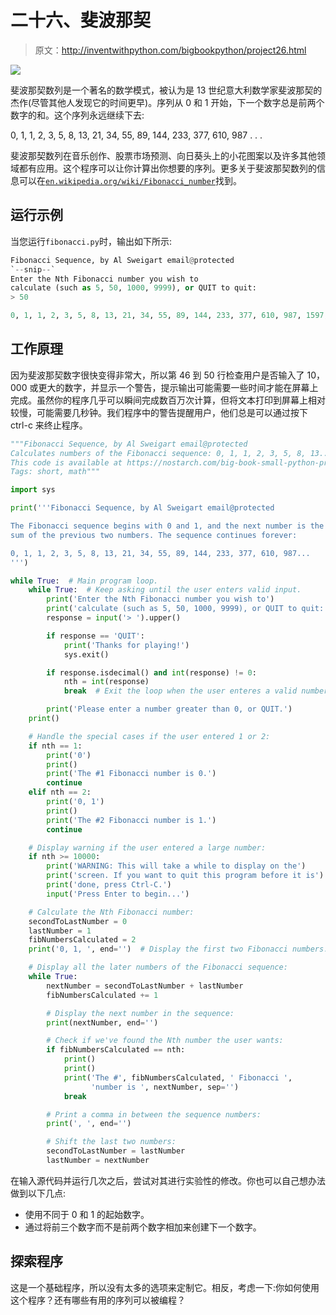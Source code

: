 # 二十六、斐波那契

> 原文：<http://inventwithpython.com/bigbookpython/project26.html>

![](img/9d995d63aaead72cad01120081eb8f75.png)

斐波那契数列是一个著名的数学模式，被认为是 13 世纪意大利数学家斐波那契的杰作(尽管其他人发现它的时间更早)。序列从 0 和 1 开始，下一个数字总是前两个数字的和。这个序列永远继续下去:

0, 1, 1, 2, 3, 5, 8, 13, 21, 34, 55, 89, 144, 233, 377, 610, 987 . . .

斐波那契数列在音乐创作、股票市场预测、向日葵头上的小花图案以及许多其他领域都有应用。这个程序可以让你计算出你想要的序列。更多关于斐波那契数列的信息可以在[`en.wikipedia.org/wiki/Fibonacci_number`](https://en.wikipedia.org/wiki/Fibonacci_number)找到。

## 运行示例

当您运行`fibonacci.py`时，输出如下所示:

```py
Fibonacci Sequence, by Al Sweigart email@protected
`--snip--`
Enter the Nth Fibonacci number you wish to
calculate (such as 5, 50, 1000, 9999), or QUIT to quit:
> 50

0, 1, 1, 2, 3, 5, 8, 13, 21, 34, 55, 89, 144, 233, 377, 610, 987, 1597, 2584, 4181, 6765, 10946, 17711, 28657, 46368, 75025, 121393, 196418, 317811, 514229, 832040, 1346269, 2178309, 3524578, 5702887, 9227465, 14930352, 24157817, 39088169, 63245986, 102334155, 165580141, 267914296, 433494437, 701408733, 1134903170, 1836311903, 2971215073, 4807526976, 7778742049
```

## 工作原理

因为斐波那契数字很快变得非常大，所以第 46 到 50 行检查用户是否输入了 10，000 或更大的数字，并显示一个警告，提示输出可能需要一些时间才能在屏幕上完成。虽然你的程序几乎可以瞬间完成数百万次计算，但将文本打印到屏幕上相对较慢，可能需要几秒钟。我们程序中的警告提醒用户，他们总是可以通过按下 ctrl-c 来终止程序。

```py
"""Fibonacci Sequence, by Al Sweigart email@protected
Calculates numbers of the Fibonacci sequence: 0, 1, 1, 2, 3, 5, 8, 13...
This code is available at https://nostarch.com/big-book-small-python-programming
Tags: short, math"""

import sys

print('''Fibonacci Sequence, by Al Sweigart email@protected

The Fibonacci sequence begins with 0 and 1, and the next number is the
sum of the previous two numbers. The sequence continues forever:

0, 1, 1, 2, 3, 5, 8, 13, 21, 34, 55, 89, 144, 233, 377, 610, 987...
''')

while True:  # Main program loop.
    while True:  # Keep asking until the user enters valid input.
        print('Enter the Nth Fibonacci number you wish to')
        print('calculate (such as 5, 50, 1000, 9999), or QUIT to quit:')
        response = input('> ').upper()

        if response == 'QUIT':
            print('Thanks for playing!')
            sys.exit()

        if response.isdecimal() and int(response) != 0:
            nth = int(response)
            break  # Exit the loop when the user enteres a valid number.

        print('Please enter a number greater than 0, or QUIT.')
    print()

    # Handle the special cases if the user entered 1 or 2:
    if nth == 1:
        print('0')
        print()
        print('The #1 Fibonacci number is 0.')
        continue
    elif nth == 2:
        print('0, 1')
        print()
        print('The #2 Fibonacci number is 1.')
        continue

    # Display warning if the user entered a large number:
    if nth >= 10000:
        print('WARNING: This will take a while to display on the')
        print('screen. If you want to quit this program before it is')
        print('done, press Ctrl-C.')
        input('Press Enter to begin...')

    # Calculate the Nth Fibonacci number:
    secondToLastNumber = 0
    lastNumber = 1
    fibNumbersCalculated = 2
    print('0, 1, ', end='')  # Display the first two Fibonacci numbers.

    # Display all the later numbers of the Fibonacci sequence:
    while True:
        nextNumber = secondToLastNumber + lastNumber
        fibNumbersCalculated += 1

        # Display the next number in the sequence:
        print(nextNumber, end='')

        # Check if we've found the Nth number the user wants:
        if fibNumbersCalculated == nth:
            print()
            print()
            print('The #', fibNumbersCalculated, ' Fibonacci ',
                  'number is ', nextNumber, sep='')
            break

        # Print a comma in between the sequence numbers:
        print(', ', end='')

        # Shift the last two numbers:
        secondToLastNumber = lastNumber
        lastNumber = nextNumber 
```

在输入源代码并运行几次之后，尝试对其进行实验性的修改。你也可以自己想办法做到以下几点:

*   使用不同于 0 和 1 的起始数字。
*   通过将前三个数字而不是前两个数字相加来创建下一个数字。

## 探索程序

这是一个基础程序，所以没有太多的选项来定制它。相反，考虑一下:你如何使用这个程序？还有哪些有用的序列可以被编程？